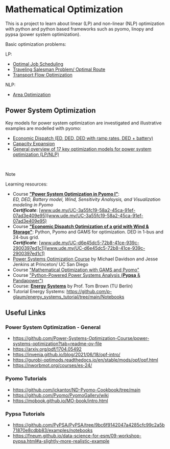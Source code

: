 

# Mathematical Optimization 

This is a project to learn about linear (LP) and non-linear (NLP) optimization with python and python based frameworks such as pyomo, linopy and pypsa (power system optimization).

Basic optimization problems:

LP:
- [Optimal Job Scheduling](LP_ex1-post-office.ipynb)
- [Traveling Salesman Problem/ Optimal Route](LP_ex2-Traveling-Salesman.ipynb)
- [Transport Flow Optimization](LP_ex3-Transport-Problem.ipynb)

NLP:
- [Area Optimization](NLP_ex1-L-shaped-house-area.ipynb)



## Power System Optimization
 
Key models for power system optimization are investigated and illustrative examples are modelled with pyomo:

- [Economic Dispatch (ED, DED, DED with ramp rates, DED + battery)](PSO-2_Economic_Dispatch.ipynb)
- [Capacity Expansion](PSO-1_Capacity_Expansion.ipynb)
- [General overview of 17 key optimization models for power system optimization (LP/NLP)](PSO-0_Power-System-Optimization_general.md)  
  
<br>

> [!NOTE]   
> Learning resources:  
> - Course [**"Power System Optimization in Pyomo I"**](https://www.udemy.com/course/power-system-optimization-in-pyomo-p1/?couponCode=KEEPLEARNING):  
 _ED, DED, Battery model, Wind, Sensitivity Analsysis, and Visualization modeling in Pyomo_  
 _**Certificate**_: [www.ude.my/UC-3a55fc19-58a2-45ca-91ef-07ad3e409e95](www.ude.my/UC-3a55fc19-58a2-45ca-91ef-07ad3e409e95) 
 > -  Course [**"Economic Dispatch Optimization of a grid with Wind & Storage"**](https://www.udemy.com/course/economic-dispatch/?couponCode=KEEPLEARNING): Python, Pyomo and GAMS for optimization. DED in 1-bus and 24-bus grid.  
 _**Certificate**_: [www.ude.my/UC-d6e45dc5-72b8-41ce-939c-2900397ed1c1](www.ude.my/UC-d6e45dc5-72b8-41ce-939c-2900397ed1c1)
> - [Power Systems Optimization Course](https://github.com/Power-Systems-Optimization-Course/power-systems-optimization?tab=readme-ov-file) by Michael Davidson and Jesse Jenkins at Princeton/ UC San Diego  
> - Course ["Mathematical Optimization with GAMS and Pyomo"](https://www.udemy.com/course/mathematical-optimization-with-gams-and-pyomo-python/learn/practice/1325108?start=summary#overview)  
> -  Course ["Python-Powered Power Systems Analysis (**Pypsa** & Pandapower")](https://www.udemy.com/course/power-system-analysis-with-python/learn/lecture/41915156?start=0#overview) 
> - Course: [**Energy Systems**](https://nworbmot.org/courses/es-24/) by Prof. Tom Brown (TU Berlin)
> - Tutorial Energy Systems: https://github.com/p-glaum/energy_systems_tutorial/tree/main/Notebooks



## Useful Links 

### Power System Optimization - General
- https://github.com/Power-Systems-Optimization-Course/power-systems-optimization?tab=readme-ov-file
- https://arxiv.org/pdf/1704.05492
- https://invenia.github.io/blog/2021/06/18/opf-intro/
- https://gurobi-optimods.readthedocs.io/en/stable/mods/opf/opf.html
- https://nworbmot.org/courses/es-24/

### Pyomo Tutorials
- https://github.com/jckantor/ND-Pyomo-Cookbook/tree/main
- https://github.com/Pyomo/PyomoGallery/wiki
- https://mobook.github.io/MO-book/intro.html


### Pypsa Tutorials
- https://github.com/PyPSA/PyPSA/tree/9bc6f9142047a4285cfc99c2a5b71870e8cdbb83/examples/notebooks
- https://fneum.github.io/data-science-for-esm/09-workshop-pypsa.html#a-slightly-more-realistic-example